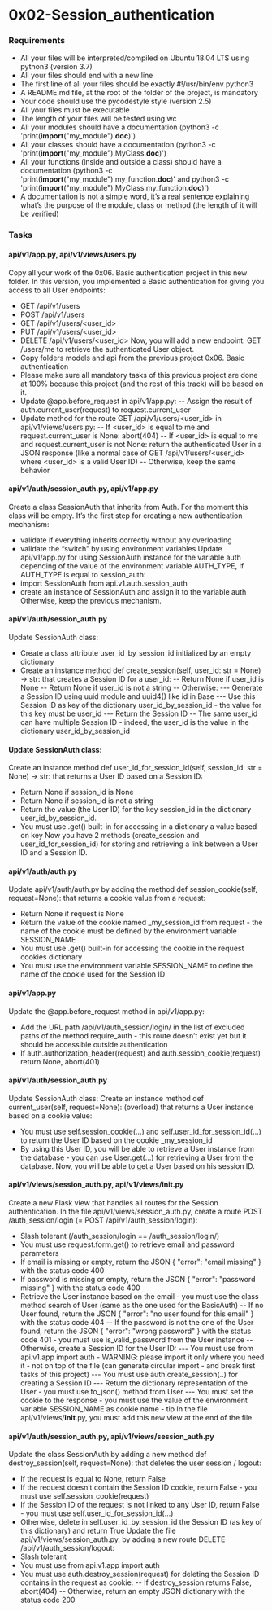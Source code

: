 # 0x02-Session_authentication

### Requirements
- All your files will be interpreted/compiled on Ubuntu 18.04 LTS using python3 (version 3.7)
- All your files should end with a new line
- The first line of all your files should be exactly #!/usr/bin/env python3
- A README.md file, at the root of the folder of the project, is mandatory
- Your code should use the pycodestyle style (version 2.5)
- All your files must be executable
- The length of your files will be tested using wc
- All your modules should have a documentation (python3 -c 'print(__import__("my_module").__doc__)')
- All your classes should have a documentation (python3 -c 'print(__import__("my_module").MyClass.__doc__)')
- All your functions (inside and outside a class) should have a documentation (python3 -c 'print(__import__("my_module").my_function.__doc__)' and python3 -c 'print(__import__("my_module").MyClass.my_function.__doc__)')
- A documentation is not a simple word, it’s a real sentence explaining what’s the purpose of the module, class or method (the length of it will be verified)

### Tasks

#### api/v1/app.py, api/v1/views/users.py
Copy all your work of the 0x06. Basic authentication project in this new folder.
In this version, you implemented a Basic authentication for giving you access to all User endpoints:
- GET /api/v1/users
- POST /api/v1/users
- GET /api/v1/users/<user_id>
- PUT /api/v1/users/<user_id>
- DELETE /api/v1/users/<user_id>
Now, you will add a new endpoint: GET /users/me to retrieve the authenticated User object.
- Copy folders models and api from the previous project 0x06. Basic authentication
- Please make sure all mandatory tasks of this previous project are done at 100% because this project (and the rest of this track) will be based on it.
- Update @app.before_request in api/v1/app.py:
-- Assign the result of auth.current_user(request) to request.current_user
- Update method for the route GET /api/v1/users/<user_id> in api/v1/views/users.py:
-- If <user_id> is equal to me and request.current_user is None: abort(404)
-- If <user_id> is equal to me and request.current_user is not None: return the authenticated User in a JSON response (like a normal case of GET /api/v1/users/<user_id> where <user_id> is a valid User ID)
-- Otherwise, keep the same behavior

#### api/v1/auth/session_auth.py, api/v1/app.py
Create a class SessionAuth that inherits from Auth. For the moment this class will be empty. It’s the first step for creating a new authentication mechanism:
- validate if everything inherits correctly without any overloading
- validate the “switch” by using environment variables
Update api/v1/app.py for using SessionAuth instance for the variable auth depending of the value of the environment variable AUTH_TYPE, If AUTH_TYPE is equal to session_auth:
- import SessionAuth from api.v1.auth.session_auth
- create an instance of SessionAuth and assign it to the variable auth
Otherwise, keep the previous mechanism.

#### api/v1/auth/session_auth.py
Update SessionAuth class:
- Create a class attribute user_id_by_session_id initialized by an empty dictionary
- Create an instance method def create_session(self, user_id: str = None) -> str: that creates a Session ID for a user_id:
-- Return None if user_id is None
-- Return None if user_id is not a string
-- Otherwise:
--- Generate a Session ID using uuid module and uuid4() like id in Base
--- Use this Session ID as key of the dictionary user_id_by_session_id - the value for this key must be user_id
--- Return the Session ID
-- The same user_id can have multiple Session ID - indeed, the user_id is the value in the dictionary user_id_by_session_id

#### Update SessionAuth class:
Create an instance method def user_id_for_session_id(self, session_id: str = None) -> str: that returns a User ID based on a Session ID:
- Return None if session_id is None
- Return None if session_id is not a string
- Return the value (the User ID) for the key session_id in the dictionary user_id_by_session_id.
- You must use .get() built-in for accessing in a dictionary a value based on key
Now you have 2 methods (create_session and user_id_for_session_id) for storing and retrieving a link between a User ID and a Session ID.

#### api/v1/auth/auth.py
Update api/v1/auth/auth.py by adding the method def session_cookie(self, request=None): that returns a cookie value from a request:
- Return None if request is None
- Return the value of the cookie named _my_session_id from request - the name of the cookie must be defined by the environment variable SESSION_NAME
- You must use .get() built-in for accessing the cookie in the request cookies dictionary
- You must use the environment variable SESSION_NAME to define the name of the cookie used for the Session ID

#### api/v1/app.py
Update the @app.before_request method in api/v1/app.py:
- Add the URL path /api/v1/auth_session/login/ in the list of excluded paths of the method require_auth - this route doesn’t exist yet but it should be accessible outside authentication
- If auth.authorization_header(request) and auth.session_cookie(request) return None, abort(401)

#### api/v1/auth/session_auth.py
Update SessionAuth class:
Create an instance method def current_user(self, request=None): (overload) that returns a User instance based on a cookie value:
- You must use self.session_cookie(...) and self.user_id_for_session_id(...) to return the User ID based on the cookie _my_session_id
- By using this User ID, you will be able to retrieve a User instance from the database - you can use User.get(...) for retrieving a User from the database.
Now, you will be able to get a User based on his session ID.

#### api/v1/views/session_auth.py, api/v1/views/__init__.py
Create a new Flask view that handles all routes for the Session authentication.
In the file api/v1/views/session_auth.py, create a route POST /auth_session/login (= POST /api/v1/auth_session/login):
- Slash tolerant (/auth_session/login == /auth_session/login/)
- You must use request.form.get() to retrieve email and password parameters
- If email is missing or empty, return the JSON { "error": "email missing" } with the status code 400
- If password is missing or empty, return the JSON { "error": "password missing" } with the status code 400
- Retrieve the User instance based on the email - you must use the class method search of User (same as the one used for the BasicAuth)
-- If no User found, return the JSON { "error": "no user found for this email" } with the status code 404
-- If the password is not the one of the User found, return the JSON { "error": "wrong password" } with the status code 401 - you must use is_valid_password from the User instance
-- Otherwise, create a Session ID for the User ID:
--- You must use from api.v1.app import auth - WARNING: please import it only where you need it - not on top of the file (can generate circular import - and break first tasks of this project)
--- You must use auth.create_session(..) for creating a Session ID
--- Return the dictionary representation of the User - you must use to_json() method from User
--- You must set the cookie to the response - you must use the value of the environment variable SESSION_NAME as cookie name - tip
In the file api/v1/views/__init__.py, you must add this new view at the end of the file.

#### api/v1/auth/session_auth.py, api/v1/views/session_auth.py
Update the class SessionAuth by adding a new method def destroy_session(self, request=None): that deletes the user session / logout:
- If the request is equal to None, return False
- If the request doesn’t contain the Session ID cookie, return False - you must use self.session_cookie(request)
- If the Session ID of the request is not linked to any User ID, return False - you must use self.user_id_for_session_id(...)
- Otherwise, delete in self.user_id_by_session_id the Session ID (as key of this dictionary) and return True
Update the file api/v1/views/session_auth.py, by adding a new route DELETE /api/v1/auth_session/logout:
- Slash tolerant
- You must use from api.v1.app import auth
- You must use auth.destroy_session(request) for deleting the Session ID contains in the request as cookie:
-- If destroy_session returns False, abort(404)
-- Otherwise, return an empty JSON dictionary with the status code 200

